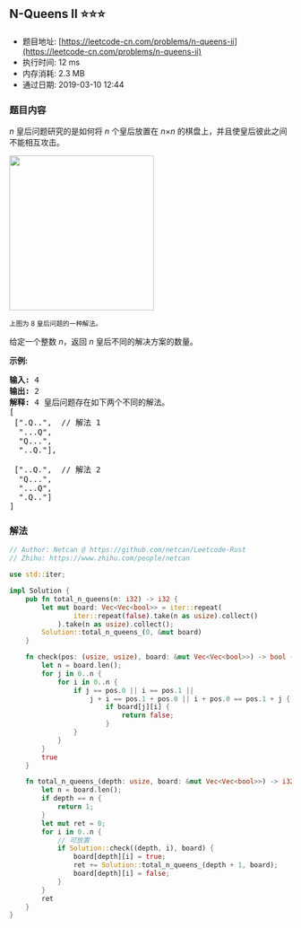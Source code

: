 ## N-Queens II :star::star::star:
- 题目地址: [https://leetcode-cn.com/problems/n-queens-ii](https://leetcode-cn.com/problems/n-queens-ii)
- 执行时间: 12 ms 
- 内存消耗: 2.3 MB
- 通过日期: 2019-03-10 12:44

### 题目内容
<p><em>n </em>皇后问题研究的是如何将 <em>n</em> 个皇后放置在 <em>n</em>×<em>n</em> 的棋盘上，并且使皇后彼此之间不能相互攻击。</p>

<p><img src="https://assets.leetcode-cn.com/aliyun-lc-upload/uploads/2018/10/12/8-queens.png" style="height: 276px; width: 258px;"></p>

<p><small>上图为 8 皇后问题的一种解法。</small></p>

<p>给定一个整数 <em>n</em>，返回 <em>n</em> 皇后不同的解决方案的数量。</p>

<p><strong>示例:</strong></p>

<pre><strong>输入:</strong> 4
<strong>输出:</strong> 2
<strong>解释:</strong> 4 皇后问题存在如下两个不同的解法。
[
 [".Q..",  // 解法 1
  "...Q",
  "Q...",
  "..Q."],

 ["..Q.",  // 解法 2
  "Q...",
  "...Q",
  ".Q.."]
]
</pre>


### 解法
```rust
// Author: Netcan @ https://github.com/netcan/Leetcode-Rust
// Zhihu: https://www.zhihu.com/people/netcan

use std::iter;

impl Solution {
    pub fn total_n_queens(n: i32) -> i32 {
        let mut board: Vec<Vec<bool>> = iter::repeat(
                iter::repeat(false).take(n as usize).collect()
            ).take(n as usize).collect();
        Solution::total_n_queens_(0, &mut board)
    }

    fn check(pos: (usize, usize), board: &mut Vec<Vec<bool>>) -> bool {
        let n = board.len();
        for j in 0..n {
            for i in 0..n {
                if j == pos.0 || i == pos.1 ||
                    j + i == pos.1 + pos.0 || i + pos.0 == pos.1 + j {
                        if board[j][i] {
                            return false;
                        }
                }
            }
        }
        true
    }

    fn total_n_queens_(depth: usize, board: &mut Vec<Vec<bool>>) -> i32 {
        let n = board.len();
        if depth == n {
            return 1;
        }
        let mut ret = 0;
        for i in 0..n {
            // 可放置
            if Solution::check((depth, i), board) {
                board[depth][i] = true;
                ret += Solution::total_n_queens_(depth + 1, board);
                board[depth][i] = false;
            }
        }
        ret
    }
}

```
